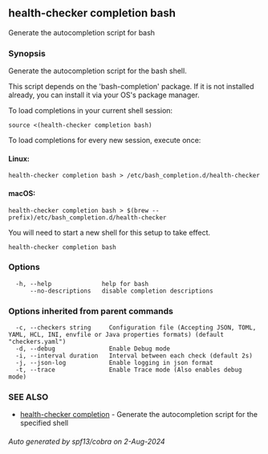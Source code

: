 ## health-checker completion bash

Generate the autocompletion script for bash

### Synopsis

Generate the autocompletion script for the bash shell.

This script depends on the 'bash-completion' package.
If it is not installed already, you can install it via your OS's package manager.

To load completions in your current shell session:

	source <(health-checker completion bash)

To load completions for every new session, execute once:

#### Linux:

	health-checker completion bash > /etc/bash_completion.d/health-checker

#### macOS:

	health-checker completion bash > $(brew --prefix)/etc/bash_completion.d/health-checker

You will need to start a new shell for this setup to take effect.


```
health-checker completion bash
```

### Options

```
  -h, --help              help for bash
      --no-descriptions   disable completion descriptions
```

### Options inherited from parent commands

```
  -c, --checkers string     Configuration file (Accepting JSON, TOML, YAML, HCL, INI, envfile or Java properties formats) (default "checkers.yaml")
  -d, --debug               Enable Debug mode
  -i, --interval duration   Interval between each check (default 2s)
  -j, --json-log            Enable logging in json format
  -t, --trace               Enable Trace mode (Also enables debug mode)
```

### SEE ALSO

* [health-checker completion](health-checker_completion.md)	 - Generate the autocompletion script for the specified shell

###### Auto generated by spf13/cobra on 2-Aug-2024

